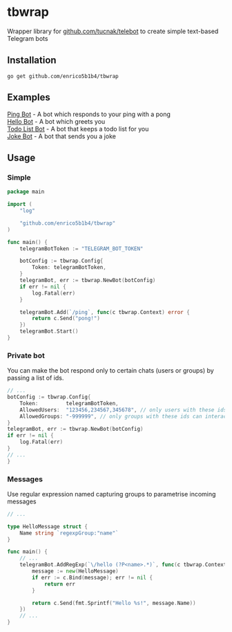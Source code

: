 # tbwrap
Wrapper library for [github.com/tucnak/telebot](https://github.com/tucnak/telebot) to create simple text-based Telegram bots

## Installation

```
go get github.com/enrico5b1b4/tbwrap
```

## Examples

[Ping Bot](./examples/ping) - A bot which responds to your ping with a pong  
[Hello Bot](./examples/ping) - A bot which greets you  
[Todo List Bot](./examples/todo) - A bot that keeps a todo list for you  
[Joke Bot](./examples/joke) - A bot that sends you a joke

## Usage
### Simple
```go
package main

import (
	"log"

	"github.com/enrico5b1b4/tbwrap"
)

func main() {
	telegramBotToken := "TELEGRAM_BOT_TOKEN"

	botConfig := tbwrap.Config{
		Token: telegramBotToken,
	}
	telegramBot, err := tbwrap.NewBot(botConfig)
	if err != nil {
		log.Fatal(err)
	}

	telegramBot.Add(`/ping`, func(c tbwrap.Context) error {
		return c.Send("pong!")
	})
	telegramBot.Start()
}
```
### Private bot
You can make the bot respond only to certain chats (users or groups) by passing a list of ids.  

```go
// ...
botConfig := tbwrap.Config{
    Token:         telegramBotToken,
    AllowedUsers:  "123456,234567,345678", // only users with these ids can interact with the bot
    AllowedGroups: "-999999", // only groups with these ids can interact with the bot
}
telegramBot, err := tbwrap.NewBot(botConfig)
if err != nil {
    log.Fatal(err)
}
// ...
}
```
### Messages
Use regular expression named capturing groups to parametrise incoming messages
```go
// ...

type HelloMessage struct {
    Name string `regexpGroup:"name"`
}

func main() {
	// ...
	telegramBot.AddRegExp(`\/hello (?P<name>.*)`, func(c tbwrap.Context) error {
		message := new(HelloMessage)
		if err := c.Bind(message); err != nil {
			return err
		}

		return c.Send(fmt.Sprintf("Hello %s!", message.Name))
    })
	// ...
}
```